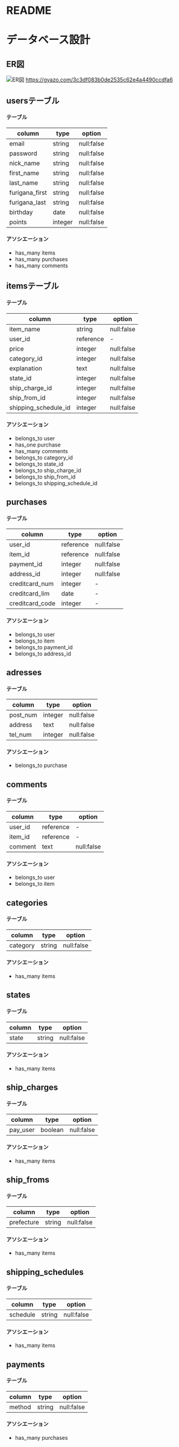 # README

# データベース設計

## ER図
![ER図](app/assets/images/ER図.png)
https://gyazo.com/3c3df083b0de2535c62e4a4490ccdfa6

## usersテーブル
#### テーブル
| column         | type      | option     |
|----------------|-----------|------------|
| email          | string    | null:false |
| password       | string    | null:false |
| nick_name      | string    | null:false |
| first_name     | string    | null:false |
| last_name      | string    | null:false |
| furigana_first | string    | null:false |
| furigana_last  | string    | null:false |
| birthday       | date      | null:false |
| points         | integer   | null:false |

#### アソシエーション
- has_many items
- has_many purchases
- has_many comments

## itemsテーブル
#### テーブル
| column               | type      | option       |
|----------------------|-----------|--------------|
| item_name            | string    | null:false   |
| user_id              | reference | -            |
| price                | integer   | null:false   |
| category_id          | integer   | null:false   |
| explanation          | text      | null:false   |
| state_id             | integer   | null:false   |
| ship_charge_id       | integer   | null:false   |
| ship_from_id         | integer   | null:false   |
| shipping_schedule_id | integer   | null:false   |

#### アソシエーション
- belongs_to user
- has_one purchase
- has_many comments
- belongs_to category_id
- belongs_to state_id
- belongs_to ship_charge_id
- belongs_to ship_from_id
- belongs_to shipping_schedule_id

## purchases
#### テーブル
| column          | type      | option       |
|-----------------|-----------|--------------|
| user_id         | reference | null:false   |
| item_id         | reference | null:false   |
| payment_id      | integer   | null:false   |
| address_id      | integer   | null:false   |
| creditcard_num  | integer   | -            |
| creditcard_lim  | date      | -            |
| creditcard_code | integer   | -            |

#### アソシエーション
- belongs_to user
- belongs_to item
- belongs_to payment_id
- belongs_to address_id

## adresses
#### テーブル
| column    | type      | option        |
|-----------|-----------|---------------|
| post_num  | integer   | null:false    |
| address   | text      | null:false    |
| tel_num   | integer   | null:false    |

#### アソシエーション
- belongs_to purchase

## comments
#### テーブル
| column    | type      | option        |
|-----------|-----------|---------------|
| user_id   | reference | -             |
| item_id   | reference | -             |
| comment   | text      | null:false    |

#### アソシエーション
- belongs_to user
- belongs_to item

## categories
#### テーブル
| column          | type      | option       |
|-----------------|-----------|--------------|
| category        | string    | null:false   |

#### アソシエーション
- has_many items

## states
#### テーブル
| column       | type      | option       |
|--------------|-----------|--------------|
| state        | string    | null:false   |

#### アソシエーション
- has_many items

## ship_charges
#### テーブル
| column     | type      | option       |
|------------|-----------|--------------|
| pay_user   | boolean   | null:false   |

#### アソシエーション
- has_many items

## ship_froms
#### テーブル
| column     | type      | option       |
|------------|-----------|--------------|
| prefecture | string    | null:false   |

#### アソシエーション
- has_many items

## shipping_schedules
#### テーブル
| column     | type      | option       |
|------------|-----------|--------------|
| schedule   | string    | null:false   |

#### アソシエーション
- has_many items

## payments
#### テーブル
| column     | type      | option       |
|------------|-----------|--------------|
| method     | string    | null:false   |

#### アソシエーション
- has_many purchases